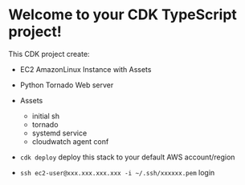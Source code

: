 # Welcome to your CDK TypeScript project!

This CDK project create:

* EC2 AmazonLinux Instance with Assets
* Python Tornado Web server
* Assets
  * initial sh
  * tornado
  * systemd service
  * cloudwatch agent conf

* `cdk deploy`      deploy this stack to your default AWS account/region
* `ssh ec2-user@xxx.xxx.xxx.xxx -i ~/.ssh/xxxxxx.pem`   login